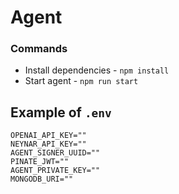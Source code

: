 # Agent

### Commands

- Install dependencies - `npm install`
- Start agent - `npm run start`

## Example of `.env`

```
OPENAI_API_KEY=""
NEYNAR_API_KEY=""
AGENT_SIGNER_UUID=""
PINATE_JWT=""
AGENT_PRIVATE_KEY=""
MONGODB_URI=""
```
